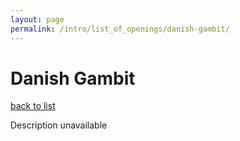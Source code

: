 ```yaml
---
layout: page
permalink: /intro/list_of_openings/danish-gambit/
---
```


# Danish Gambit

[back to list](../)

Description unavailable